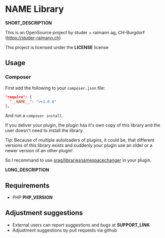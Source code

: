 <!-- __AUTOGENERATED_COMMENT__ -->

# __NAME__ Library

__SHORT_DESCRIPTION__

This is an OpenSource project by studer + raimann ag, CH-Burgdorf (https://studer-raimann.ch)

This project is licensed under the __LICENSE__ license

## Usage

### Composer

First add the following to your `composer.json` file:

```json
"require": {
  "__NAME__": ">=1.0.0"
},
```

And run a `composer install`.

If you deliver your plugin, the plugin has it's own copy of this library and the user doesn't need to install the library.

Tip: Because of multiple autoloaders of plugins, it could be, that different versions of this library exists and suddenly your plugin use an older or a newer version of an other plugin!

So I recommand to use [srag/librariesnamespacechanger](https://packagist.org/packages/srag/librariesnamespacechanger) in your plugin.

__LONG_DESCRIPTION__

## Requirements

* PHP __PHP_VERSION__

## Adjustment suggestions

* External users can report suggestions and bugs at __SUPPORT_LINK__
* Adjustment suggestions by pull requests via github
